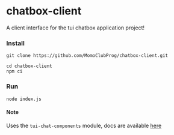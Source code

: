 # chatbox-client

A client interface for the tui chatbox application project!


### Install

```
git clone https://github.com/MomoClubProg/chatbox-client.git

cd chatbox-client
npm ci
```


### Run

```
node index.js
```


#### Note

Uses the `tui-chat-components` module, docs are available [here](https://github.com/MomoClubProg/tui-chat-components.git)
